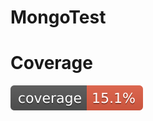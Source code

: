 # MongoTest

# Coverage
[![Coverage](.github/badges/jacoco.svg)](https://github.com/s18552/MongoTest/actions/workflows/build.yml)
